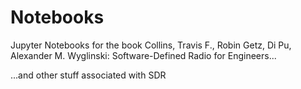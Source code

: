 # Notebooks
Jupyter Notebooks for the book Collins, Travis F., Robin Getz, Di Pu, Alexander M. Wyglinski: Software-Defined Radio for Engineers...

...and other stuff associated with SDR
